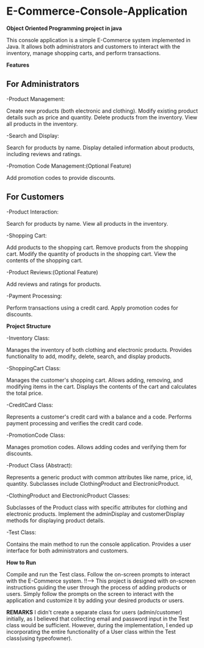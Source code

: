 # E-Commerce-Console-Application #
**Object Oriented Programming project in java**


This console application is a simple E-Commerce system implemented in Java. 
It allows both administrators and customers to interact with the inventory, 
manage shopping carts, and perform transactions.

**Features**
## For Administrators

-Product Management:

Create new products (both electronic and clothing).
Modify existing product details such as price and quantity.
Delete products from the inventory.
View all products in the inventory.

-Search and Display:

Search for products by name.
Display detailed information about products, including reviews and ratings.

-Promotion Code Management:(Optional Feature)

Add promotion codes to provide discounts.

## For Customers

-Product Interaction:

Search for products by name.
View all products in the inventory.

-Shopping Cart:

Add products to the shopping cart.
Remove products from the shopping cart.
Modify the quantity of products in the shopping cart.
View the contents of the shopping cart.

-Product Reviews:(Optional Feature)

Add reviews and ratings for products.

-Payment Processing:

Perform transactions using a credit card.
Apply promotion codes for discounts.


**Project Structure**

-Inventory Class:

Manages the inventory of both clothing and electronic products.
Provides functionality to add, modify, delete, search, and display products.

-ShoppingCart Class:

Manages the customer's shopping cart.
Allows adding, removing, and modifying items in the cart.
Displays the contents of the cart and calculates the total price.

-CreditCard Class:

Represents a customer's credit card with a balance and a code.
Performs payment processing and verifies the credit card code.

-PromotionCode Class:

Manages promotion codes.
Allows adding codes and verifying them for discounts.

-Product Class (Abstract):

Represents a generic product with common attributes like name, price, id, quantity.
Subclasses include ClothingProduct and ElectronicProduct.

-ClothingProduct and ElectronicProduct Classes:

Subclasses of the Product class with specific attributes for clothing and electronic products.
Implement the adminDisplay and customerDisplay methods for displaying product details.

-Test Class:

Contains the main method to run the console application.
Provides a user interface for both administrators and customers.
             
**How to Run**

Compile and run the Test class.
Follow the on-screen prompts to interact with the E-Commerce system.
 !!--> This project is designed with on-screen instructions guiding the user through the process of adding products or users. 
    Simply follow the prompts on the screen to interact with the application and customize it by adding your desired products or users.
 		
**REMARKS**
I didn't create a separate class for users (admin/customer) initially, as I believed that collecting email and password input 
in the Test class would be sufficient. However, during the implementation, I ended up incorporating the entire functionality 
of a User class within the Test class(using typeofowner).







